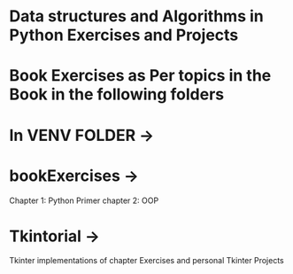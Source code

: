 # Data structures and Algorithms in Python Exercises and Projects
# Book Exercises as Per topics in the Book in the following folders
# In VENV FOLDER -> 
# bookExercises ->
Chapter 1: Python Primer
chapter 2: OOP
# Tkintorial ->
Tkinter implementations of chapter Exercises and personal Tkinter Projects 
